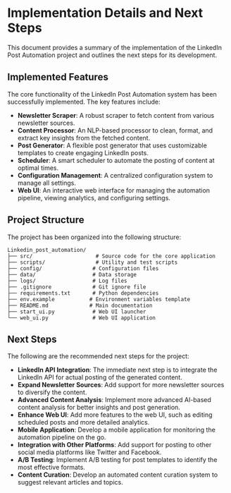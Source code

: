 # Implementation Details and Next Steps

This document provides a summary of the implementation of the LinkedIn Post Automation project and outlines the next steps for its development.

## Implemented Features

The core functionality of the LinkedIn Post Automation system has been successfully implemented. The key features include:

- **Newsletter Scraper**: A robust scraper to fetch content from various newsletter sources.
- **Content Processor**: An NLP-based processor to clean, format, and extract key insights from the fetched content.
- **Post Generator**: A flexible post generator that uses customizable templates to create engaging LinkedIn posts.
- **Scheduler**: A smart scheduler to automate the posting of content at optimal times.
- **Configuration Management**: A centralized configuration system to manage all settings.
- **Web UI**: An interactive web interface for managing the automation pipeline, viewing analytics, and configuring settings.

## Project Structure

The project has been organized into the following structure:

```
Linkedin_post_automation/
├── src/                    # Source code for the core application
├── scripts/                # Utility and test scripts
├── config/                # Configuration files
├── data/                  # Data storage
├── logs/                  # Log files
├── .gitignore             # Git ignore file
├── requirements.txt       # Python dependencies
├── env.example           # Environment variables template
├── README.md             # Main documentation
├── start_ui.py            # Web UI launcher
└── web_ui.py              # Web UI application
```

## Next Steps

The following are the recommended next steps for the project:

- **LinkedIn API Integration**: The immediate next step is to integrate the LinkedIn API for actual posting of the generated content.
- **Expand Newsletter Sources**: Add support for more newsletter sources to diversify the content.
- **Advanced Content Analysis**: Implement more advanced AI-based content analysis for better insights and post generation.
- **Enhance Web UI**: Add more features to the web UI, such as editing scheduled posts and more detailed analytics.
- **Mobile Application**: Develop a mobile application for monitoring the automation pipeline on the go.
- **Integration with Other Platforms**: Add support for posting to other social media platforms like Twitter and Facebook.
- **A/B Testing**: Implement A/B testing for post templates to identify the most effective formats.
- **Content Curation**: Develop an automated content curation system to suggest relevant articles and topics.
